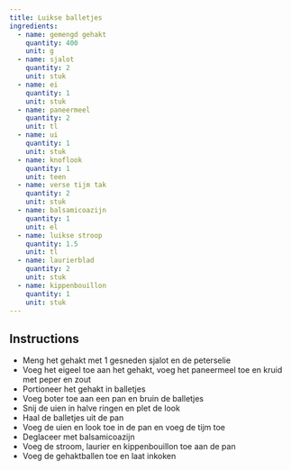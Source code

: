 ```yaml
---
title: Luikse balletjes
ingredients:
  - name: gemengd gehakt
    quantity: 400
    unit: g
  - name: sjalot
    quantity: 2
    unit: stuk
  - name: ei
    quantity: 1
    unit: stuk
  - name: paneermeel
    quantity: 2
    unit: tl
  - name: ui
    quantity: 1
    unit: stuk
  - name: knoflook
    quantity: 1
    unit: teen
  - name: verse tijm tak
    quantity: 2
    unit: stuk
  - name: balsamicoazijn
    quantity: 1
    unit: el
  - name: luikse stroop
    quantity: 1.5
    unit: tl
  - name: laurierblad
    quantity: 2
    unit: stuk
  - name: kippenbouillon
    quantity: 1
    unit: stuk
---
```


<Recipe />

## Instructions

- Meng het gehakt met 1 gesneden sjalot en de peterselie
- Voeg het eigeel toe aan het gehakt, voeg het paneermeel toe en kruid met peper en zout
- Portioneer het gehakt in balletjes
- Voeg boter toe aan een pan en bruin de balletjes
- Snij de uien in halve ringen en plet de look
- Haal de balletjes uit de pan
- Voeg de uien en look toe in de pan en voeg de tijm toe
- Deglaceer met balsamicoazijn
- Voeg de stroom, laurier en kippenbouillon toe aan de pan
- Voeg de gehaktballen toe en laat inkoken